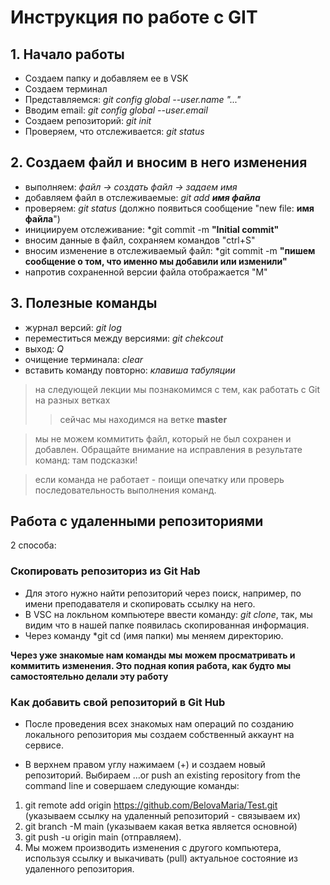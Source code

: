 # Инструкция по работе с GIT

## 1. Начало работы
* Создаем папку и добавляем ее в VSK
* Создаем терминал
* Представляемся: *git config global --user.name "..."*
* Вводим email: *git config global --user.email*
* Создаем репозиторий: *git init*
* Проверяем, что отслеживается: *git status*

## 2. Создаем файл и вносим в него изменения

* выполняем: *файл -> создать файл -> задаем имя*
* добавляем файл в отслеживаемые: *git add **имя файла***
* проверяем: *git status* (должно появиться сообщение "new file: **имя файла**")
* инициируем отслеживание: *git commit -m **"Initial commit"**
* вносим данные в файл, сохраняем командов "ctrl+S"
* вносим изменение в отслеживаемый файл: *git commit -m **"пишем сообщение о том, что именно мы добавили или изменили"**
* напротив сохраненной версии файла отображается "M"

## 3. Полезные команды

* журнал версий: *git log*
* переместиться между версиями: *git chekcout*
* выход: *Q*
* очищение терминала: *clear*
* вставить команду повторно: *клавиша табуляции* 

> на следующей лекции мы познакомимся с тем, как работать с Git на разных ветках
>> сейчас мы находимся на ветке **master**

> мы не можем коммитить файл, который не был сохранен и добавлен. Обращайте внимание на исправления в результате команд: там подсказки!

> если команда не работает - поищи опечатку или проверь последовательность выполнения команд.

## Работа с удаленными репозиториями
2 способа:

### Скопировать репозиториз из Git Hab

* Для этого нужно найти репозиторий через поиск, например, по имени преподавателя и скопировать ссылку на него.
* В VSC на локльном компьютере ввести команду: *git clone*, так, мы видим что в нашей папке появилась скопированная информация.
* Через команду *git cd (имя папки) мы меняем директорию. 

**Через уже знакомые нам команды мы можем просматривать и коммитить изменения. Это подная копия работа, как будто мы самостоятельно делали эту работу**

### Как добавить свой репозиторий в Git Hub

* После проведения всех знакомых нам операций по созданию локального репозитория мы создаем собственный аккаунт на сервисе.

* В верхнем правом углу нажимаем (+) и создаем новый репозиторий. Выбираем …or push an existing repository from the command line и совершаем следующие команды:
1. git remote add origin https://github.com/BelovaMaria/Test.git (указываем ссылку на удаленный репозиторий - связываем их)
2. git branch -M main (указываем какая ветка является основной)
3. git push -u origin main (отправляем). 
4. Мы можем производить изменения с другого компьютера, используя ссылку и выкачивать (pull) актуальное состояние из удаленного репозитория.
